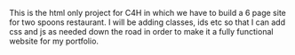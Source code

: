 This is the html only project for C4H in which we have to build a 6 page site for two spoons restaurant. I will be adding classes, ids etc so that I can add css and js as needed down the road in order to make it a fully functional website for my portfolio.
